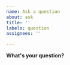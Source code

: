 ```yaml
---
name: Ask a question
about: ask
title: ''
labels: question
assignees: ''

---
```


**What's your question?**
